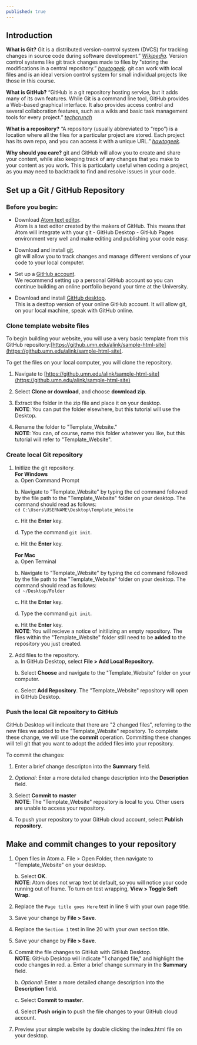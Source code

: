 ```yaml
---
published: true
---
```

## Introduction
**What is Git?** Git is a distributed version-control system (DVCS) for tracking changes in source code during software development.” *[Wikipedia](https://en.wikipedia.org/wiki/Git).* Version control systems like git track changes made to files by "storing the modifications in a central repository.” *[howtogeek](https://www.howtogeek.com/180167/htg-explains-what-is-github-and-what-do-geeks-use-it-for/).* git can work with local files and is an ideal version control system for small individual projects like those in this course. 

**What is GitHub?** “GitHub is a git repository hosting service, but it adds many of its own features. While Git is a command line tool, GitHub provides a Web-based graphical interface. It also provides access control and several collaboration features, such as a wikis and basic task management tools for every project.” *[techcrunch](https://techcrunch.com/2012/07/14/what-exactly-is-github-anyway)*

**What is a repository?** “A repository (usually abbreviated to “repo”) is a location where all the files for a particular project are stored. Each project has its own repo, and you can access it with a unique URL.” *[howtogeek](https://www.howtogeek.com/180167/htg-explains-what-is-github-and-what-do-geeks-use-it-for/).* 

**Why should you care?** git and GitHub will allow you to create and share your content, while also keeping track of any changes that you make to your content as you work. This is particularly useful when coding a project, as you may need to backtrack to find and resolve issues in your code. 

## Set up a Git / GitHub Repository
### Before you begin:
* Download [Atom text editor](https://atom.io/).  
    Atom is a text editor created by the makers of GitHub. This means that Atom will integrate with your git - GitHub Desktop - GitHub Pages environment very well and make editing and publishing your code easy.

* Download and install [git](https://git-scm.com/).  
    git will allow you to track changes and manage different versions of your code to your local computer. 

* Set up a [GitHub account](https://github.com).  
    We recommend setting up a personal GitHub account so you can continue building an online portfolio beyond your time at the University.

* Download and install [GitHub desktop](https://desktop.github.com/).  
    This is a desttop version of your online GitHub account. It will allow git, on your local machine, speak with GitHub online. 

### Clone template website files
To begin building your website, you will use a very basic template from this GitHub repository:[https://github.umn.edu/alink/sample-html-site](https://github.umn.edu/alink/sample-html-site).

To get the files on your local computer, you will clone the repository.
1. Navigate to [https://github.umn.edu/alink/sample-html-site](https://github.umn.edu/alink/sample-html-site)  

2. Select **Clone or download**, and choose **download zip**.  

3. Extract the folder in the zip file and place it on your desktop.  
**NOTE**: You can put the folder elsewhere, but this tutorial will use the Desktop.  

4. Rename the folder to "Template_Website."  
**NOTE**: You can, of course, name this folder whatever you like, but this tutorial will refer to "Template_Website".

### Create local Git repository
1. Initlize the git repository.  
	**For Windows**  
    a. Open Command Prompt  
    
    b. Navigate to "Template_Website" by typing the cd command followed by the file path to the "Template_Website" folder on your desktop. The command should read as follows:  
    `cd C:\Users\USERNAME\Desktop\Template_Website`
    
    c. Hit the **Enter** key. 
    
    d. Type the command `git init`.  
    
    e. Hit the **Enter** key.  
    
    **For Mac**  
    a. Open Terminal  
    
    b. Navigate to "Template_Website" by typing the cd command followed by the file path to the "Template_Website" folder on your desktop. The command should read as follows:  
    `cd ~/Desktop/Folder`
    
    c. Hit the **Enter** key.  
    
    d. Type the command `git init`. 
    
    e. Hit the **Enter** key.  
    **NOTE**: You will recieve a notice of initilizing an empty repository. The files within the "Template_Website" folder still need to be **added** to the repository you just created.  

2. Add files to the repository.  
	a. In GitHub Desktop, select **File > Add Local Repository.**  
    
    b. Select **Choose** and navigate to the "Template_Website" folder on your computer.  
    
    c. Select **Add Repository**. The "Template_Website" repository will open in GitHub Desktop.  
    
### Push the local Git repository to GitHub 
GitHub Desktop will indicate that there are "2 changed files", referring to the new files we added to the "Template_Website" repository. To complete these change, we will use the **commit** operation. Committing these changes will tell git that you want to adopt the added files into your repository. 

To commit the changes:
1. Enter a brief change descripton into the **Summary** field. 

2. *Optional*: Enter a more detailed change description into the **Description** field.

3. Select **Commit to master**  
**NOTE**: The "Template_Website" repository is local to you. Other users are unable to access your repository.  

4. To push your repository to your GitHub cloud account, select **Publish repository**.

## Make and commit changes to your repository
1. Open files in Atom
	a. File > Open Folder, then navigate to "Template_Website" on your desktop.
    
    b. Select **OK**.  
    **NOTE**: Atom does not wrap text bt default, so you will notice your code running out of frame. To turn on test wrapping, **View > Toggle Soft Wrap**. 
    
2. Replace the `Page title goes Here` text in line 9 with your own page title.

3. Save your change by **File > Save**.

4. Replace the `Section 1` test in line 20 with your own section title.

5. Save your change by **File > Save**. 

6. Commit the file changes to GitHub with GitHub Desktop.  
	**NOTE**: GitHub Desktop will indicate "1 changed file," and highlight the code changes in red.
	a. Enter a brief change summary in the **Summary** field.  
    
    b. *Optional*: Enter a more detailed change description into the **Description** field.  
    
    c. Select **Commit to master**.  
    
    d. Select **Push origin** to push the file changes to your GitHub cloud account.

7. Preview your simple website by double clicking the index.html file on your desktop.


